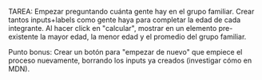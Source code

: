 TAREA: Empezar preguntando cuánta gente hay en el grupo familiar.
Crear tantos inputs+labels como gente haya para completar la edad de cada integrante.
Al hacer click en "calcular", mostrar en un elemento pre-existente la mayor edad, la menor edad y el promedio del grupo familiar.

Punto bonus: Crear un botón para "empezar de nuevo" que empiece el proceso nuevamente, borrando los inputs ya creados (investigar cómo en MDN).
